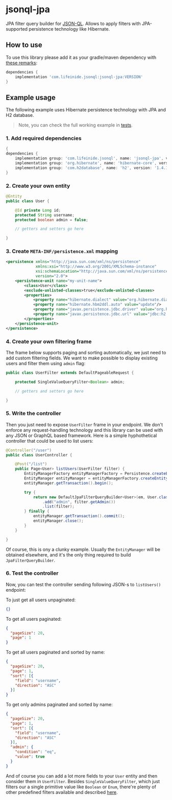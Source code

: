# jsonql-jpa

JPA filter query builder for [JSON-QL](https://github.com/json-ql). Allows to apply filters with JPA-supported persistence technology like Hibernate.

## How to use

To use this library please add it as your gradle/maven dependency with [these remarks](https://github.com/json-ql/jsonql-core#how-to-use):

```groovy
dependencies {
    implementation 'com.lifeinide.jsonql:jsonql-jpa:VERSION'
}
```

## Example usage

The following example uses Hibernate persistence technology with JPA and H2 database.

> Note, you can check the full working example in [tests](src/test).

### 1. Add required dependencies

```groovy
{
dependencies {
    implementation group: 'com.lifeinide.jsonql', name: 'jsonql-jpa', version: '1.0.2'
    implementation group: 'org.hibernate', name: 'hibernate-core', version: '5.4.9.Final'
    implementation group: 'com.h2database', name: 'h2', version: '1.4.199'
}
``` 

### 2. Create your own entity

```java
@Entity
public class User {

    @Id private Long id;
    protected String username;
    protected boolean admin = false;

    // getters and setters go here

}
```

### 3. Create `META-INF/persistence.xml` mapping

```xml
<persistence xmlns="http://java.sun.com/xml/ns/persistence"
			 xmlns:xsi="http://www.w3.org/2001/XMLSchema-instance"
			 xsi:schemaLocation="http://java.sun.com/xml/ns/persistence http://java.sun.com/xml/ns/persistence/persistence_2_0.xsd"
			 version="2.0">
	<persistence-unit name="my-unit-name">
		<class>User</class>
		<exclude-unlisted-classes>true</exclude-unlisted-classes>
		<properties>
			<property name="hibernate.dialect" value="org.hibernate.dialect.H2Dialect"/>
			<property name="hibernate.hbm2ddl.auto" value="update"/>
			<property name="javax.persistence.jdbc.driver" value="org.h2.Driver"/>
			<property name="javax.persistence.jdbc.url" value="jdbc:h2:mem:test;DB_CLOSE_DELAY=-1"/>
		</properties>
	</persistence-unit>
</persistence>
```

### 4. Create your own filtering frame

The frame below supports paging and sorting automatically, we just need to add custom filtering fields. We want to make possible to display existing users and filter them using `admin` flag:

```java
public class UserFilter extends DefaultPageableRequest {

    protected SingleValueQueryFilter<Boolean> admin;

    // getters and setters go here

}
```

### 5. Write the controller

Then you just need to expose `UserFilter` frame in your endpoint. We don't enforce any request-handling technology and this library can be used with any JSON or GraphQL based framework. Here is a simple hyphothetical controller that could be used to list users:

```java
@Controller("/user")
public class UserController {

    @Post("/list")
    public Page<User> listUsers(UserFilter filter) {
        EntityManagerFactory entityManagerFactory = Persistence.createEntityManagerFactory("my-unit-name");
        EntityManager entityManager = entityManagerFactory.createEntityManager();
        entityManager.getTransaction().begin();

        try {
            return new DefaultJpaFilterQueryBuilder<User>(em, User.class)
                .add("admin", filter.getAdmin())
                .list(filter);
        } finally {
            entityManager.getTransaction().commit();
            entityManager.close();
        }
    }   

}
```

Of course, this is ony a clunky example. Usually the `EntityManager` will be obtained  elsewhere, and it's the only thing required to build `JpaFilterQueryBuilder`.

### 6. Test the controller

Now, you can test the controller sending following JSON-s to `listUsers()` endpoint:

To just get all users unpaginated:

```json
{}
```   

To get all users paginated:

```json
{
  "pageSize": 20,
  "page": 1
}
```

To get all users paginated and sorted by name:

```json
{
  "pageSize": 20,
  "page": 1,
  "sort": [{
    "field": "username",
    "direction": "ASC"        
  }]
}
```

To get only admins paginated and sorted by name:

```json
{
  "pageSize": 20,
  "page": 1,
  "sort": [{
    "field": "username",
    "direction": "ASC"        
  }],
  "admin": {
    "condition": "eq",
    "value": true  
  } 
}
```

And of course you can add a lot more fields to your `User` entity and then consider them in `UserFilter`. Besides `SingleValueQueryFilter`, which just filters our a single primitive value like `Boolean` or `Enum`, there're plenty of other predefined filters available and described [here](https://github.com/json-ql/jsonql-core).
